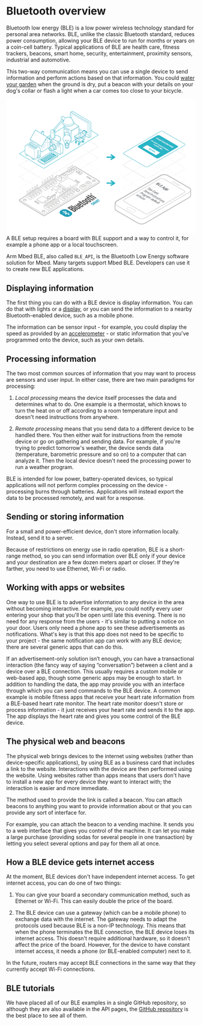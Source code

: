 # Bluetooth overview

Bluetooth low energy (BLE) is a low power wireless technology standard for personal area networks. BLE, unlike the classic Bluetooth standard, reduces power consumption, allowing your BLE device to run for months or years on a coin-cell battery. Typical applications of BLE are health care, fitness trackers, beacons, smart home, security, entertainment, proximity sensors, industrial and automotive.

This two-way communication means you can use a single device to send information and perform actions based on that information. You could [water your garden](http://www.hosepipeban.org.uk/hosepipe-ban-current-situation/) when the ground is dry, put a beacon with your details on your dog's collar or flash a light when a car comes too close to your bicycle.

<span class="images">![](../../images/BLEsample.png)<span>A BLE setup requires a board with BLE support and a way to control it, for example a phone app or a local touchscreen.</span></span>

Arm Mbed BLE, also called `BLE_API`, is the Bluetooth Low Energy software solution for Mbed. Many targets support Mbed BLE. Developers can use it to create new BLE applications.

## Displaying information

The first thing you can do with a BLE device is display information. You can do that with lights or a [display](http://developer.mbed.org/components/cat/display/), or you can send the information to a nearby Bluetooth-enabled device, such as a mobile phone.

The information can be sensor input - for example, you could display the speed as provided by an [accelerometer](http://developer.mbed.org/components/cat/sensors-motion/) - or static information that you've programmed onto the device, such as your own details.

## Processing information

The two most common sources of information that you may want to process are sensors and user input. In either case, there are two main paradigms for processing:

1. *Local processing* means the device itself processes the data and determines what to do. One example is a thermostat, which knows to turn the heat on or off according to a room temperature input and doesn't need instructions from anywhere.

1. *Remote processing* means that you send data to a different device to be handled there. You then either wait for instructions from the remote device or go on gathering and sending data. For example, if you're trying to predict tomorrow's weather, the device sends data (temperature, barometric pressure and so on) to a computer that can analyze it. Then the local device doesn't need the processing power to run a weather program.

BLE is intended for low power, battery-operated devices, so typical applications will not perform complex processing on the device - processing burns through batteries. Applications will instead export the data to be processed remotely, and wait for a response.

## Sending or storing information

For a small and power-efficient device, don't store information locally. Instead, send it to a server.

Because of restrictions on energy use in radio operation, BLE is a short-range method, so you can send information over BLE only if your device and your destination are a few dozen meters apart or closer. If they're farther, you need to use Ethernet, Wi-Fi or radio.

## Working with apps or websites

One way to use BLE is to advertise information to any device in the area without becoming interactive. For example, you could notify every user entering your shop that you'll be open until late this evening. There is no need for any response from the users - it's similar to putting a notice on your door. Users only need a phone app to see these advertisements as notifications. What's key is that this app does not need to be specific to your project - the same notification app can work with any BLE device; there are several generic apps that can do this.

If an advertisement-only solution isn’t enough, you can have a transactional interaction (the fancy way of saying “conversation”) between a client and a device over a BLE connection. This usually requires a custom mobile or web-based app, though some generic apps may be enough to start. In addition to handling the data, the app may provide you with an interface through which you can send commands to the BLE device. A common example is mobile fitness apps that receive your heart rate information from a BLE-based heart rate monitor. The heart rate monitor doesn't store or process information - it just receives your heart rate and sends it to the app. The app displays the heart rate and gives you some control of the BLE device.

## The physical web and beacons

The physical web brings devices to the internet using websites (rather than device-specific applications), by using BLE as a business card that includes a link to the website. Interactions with the device are then performed using the website. Using websites rather than apps means that users don't have to install a new app for every device they want to interact with; the interaction is easier and more immediate.

The method used to provide the link is called a beacon. You can attach beacons to anything you want to provide information about or that you can provide any sort of interface for.

For example, you can attach the beacon to a vending machine. It sends you to a web interface that gives you control of the machine. It can let you make a large purchase (providing sodas for several people in one transaction) by letting you select several options and pay for them all at once.

## How a BLE device gets internet access

At the moment, BLE devices don't have independent internet access. To get internet access, you can do one of two things:

1. You can give your board a secondary communication method, such as Ethernet or Wi-Fi. This can easily double the price of the board.

1. The BLE device can use a gateway (which can be a mobile phone) to exchange data with the internet. The gateway needs to adapt the protocols used because BLE is a non-IP technology. This means that when the phone terminates the BLE connection, the BLE device loses its internet access. This doesn't require additional hardware, so it doesn't affect the price of the board. However, for the device to have constant internet access, it needs a phone (or BLE-enabled computer) next to it.

In the future, routers may accept BLE connections in the same way that they currently accept Wi-Fi connections.

## BLE tutorials

We have placed all of our BLE examples in a single GitHub repository, so although they are also available in the API pages, the [GitHub repository](https://github.com/ARMmbed/mbed-os-example-ble) is the best place to see all of them.
